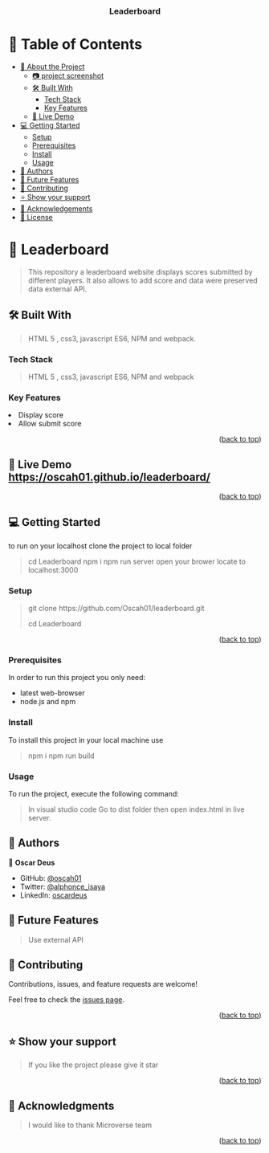 <a name="readme-top"></a>
<div align="center">

  <h3><b>Leaderboard</b></h3>

</div>

<!-- TABLE OF CONTENTS -->

# 📗 Table of Contents

- [📖 About the Project](#about-project)
  - [:camera: project screenshot](#screen-shoot)
  - [🛠 Built With](#built-with)
    - [Tech Stack](#tech-stack)
    - [Key Features](#key-features)
  - [🚀 Live Demo](#live-demo)
- [💻 Getting Started](#getting-started)
  - [Setup](#setup)
  - [Prerequisites](#prerequisites)
  - [Install](#install)
  - [Usage](#usage)
- [👥 Authors](#authors)
- [🔭 Future Features](#future-features)
- [🤝 Contributing](#contributing)
- [⭐️ Show your support](#support)
- [🙏 Acknowledgements](#acknowledgements)
- [📝 License](#license)

<!-- PROJECT DESCRIPTION -->

# 📖 Leaderboard <a name="about-project"></a>

> This repository a leaderboard website displays scores submitted by different players. It also allows to add score and data were preserved data external API.

## 🛠 Built With <a name="built-with"> </a>

> HTML 5 , css3, javascript ES6, NPM and webpack.

### Tech Stack <a name="tech-stack"></a>

> HTML 5 , css3, javascript ES6, NPM and webpack

<!-- Features -->

### Key Features <a name="key-features"></a>

 <li>Display score</li>
 <li>Allow submit score</li>

<p align="right">(<a href="#readme-top">back to top</a>)</p><!-- LIVE DEMO -->

## 🚀 Live Demo <a name="live-demo">https://oscah01.github.io/leaderboard/</a>

> 

<p align="right">(<a href="#readme-top">back to top</a>)</p>

<!-- GETTING STARTED -->

## 💻 Getting Started <a name="getting-started"></a>

to run on your localhost clone the project to local folder

> cd Leaderboard
> npm i
> npm run server
> open your brower locate to localhost:3000

### Setup

> <p> git clone https://github.com/Oscah01/leaderboard.git</p>
> cd Leaderboard

<p align="right">(<a href="#readme-top">back to top</a>)</p>

### Prerequisites

In order to run this project you only need:

- latest web-browser
- node.js and npm

### Install

To install this project in your local machine use

> npm i
> npm run build

### Usage

To run the project, execute the following command:

> In visual studio code Go to dist folder then open index.html in live server.

<!-- AUTHORS -->

## 👥 Authors <a name="authors"></a>

👤 **Oscar Deus**

- GitHub: [@oscah01](https://github.com/oscah01)
- Twitter: [@alphonce_isaya](https://twitter.com/alphonce_isaya)
- LinkedIn: [oscardeus](https://www.linkedin.com/in/oscardeus/)

<!-- FUTURE FEATURES -->

## 🔭 Future Features <a name="future-features"></a>

> Use external API

## 🤝 Contributing <a name="contributing"></a>

Contributions, issues, and feature requests are welcome!

Feel free to check the [issues page](https://github.com/Oscah01/leaderboard/issues).

<p align="right">(<a href="#readme-top">back to top</a>)</p>
<!-- SUPPORT -->

## ⭐️ Show your support <a name="support"></a>

> If you like the project please give it star

<p align="right">(<a href="#readme-top">back to top</a>)</p>

<!-- ACKNOWLEDGEMENTS -->

## 🙏 Acknowledgments <a name="acknowledgements"></a>

> I would like to thank Microverse team

<p align="right">(<a href="#readme-top">back to top</a>)</p>

